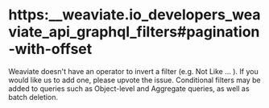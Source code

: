 # https:\_\_weaviate.io_developers_weaviate_api_graphql_filters#pagination-with-offset

Weaviate doesn't have an operator to invert a filter (e.g. Not Like ... ). If you would like us to add one, please upvote the issue. Conditional filters may be added to queries such as Object-level and Aggregate queries, as well as batch deletion.

